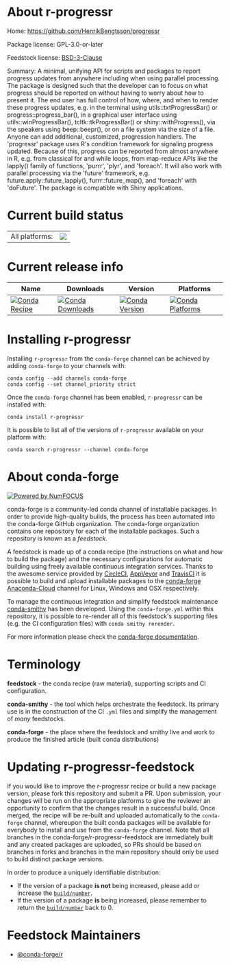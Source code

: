 About r-progressr
=================

Home: https://github.com/HenrikBengtsson/progressr

Package license: GPL-3.0-or-later

Feedstock license: [BSD-3-Clause](https://github.com/conda-forge/r-progressr-feedstock/blob/master/LICENSE.txt)

Summary: A minimal, unifying API for scripts and packages to report progress updates from anywhere including when using parallel processing.  The package is designed such that the developer can to focus on what progress should be reported on without having to worry about how to present it.  The end user has full control of how, where, and when to render these progress updates, e.g. in the terminal using utils::txtProgressBar() or progress::progress_bar(), in a graphical user interface using utils::winProgressBar(), tcltk::tkProgressBar() or shiny::withProgress(), via the speakers using beep::beepr(), or on a file system via the size of a file. Anyone can add additional, customized, progression handlers. The 'progressr' package uses R's condition framework for signaling progress updated. Because of this, progress can be reported from almost anywhere in R, e.g. from classical for and while loops, from map-reduce APIs like the lapply() family of functions, 'purrr', 'plyr', and 'foreach'. It will also work with parallel processing via the 'future' framework, e.g. future.apply::future_lapply(), furrr::future_map(), and 'foreach' with 'doFuture'. The package is compatible with Shiny applications.

Current build status
====================


<table><tr><td>All platforms:</td>
    <td>
      <a href="https://dev.azure.com/conda-forge/feedstock-builds/_build/latest?definitionId=10031&branchName=master">
        <img src="https://dev.azure.com/conda-forge/feedstock-builds/_apis/build/status/r-progressr-feedstock?branchName=master">
      </a>
    </td>
  </tr>
</table>

Current release info
====================

| Name | Downloads | Version | Platforms |
| --- | --- | --- | --- |
| [![Conda Recipe](https://img.shields.io/badge/recipe-r--progressr-green.svg)](https://anaconda.org/conda-forge/r-progressr) | [![Conda Downloads](https://img.shields.io/conda/dn/conda-forge/r-progressr.svg)](https://anaconda.org/conda-forge/r-progressr) | [![Conda Version](https://img.shields.io/conda/vn/conda-forge/r-progressr.svg)](https://anaconda.org/conda-forge/r-progressr) | [![Conda Platforms](https://img.shields.io/conda/pn/conda-forge/r-progressr.svg)](https://anaconda.org/conda-forge/r-progressr) |

Installing r-progressr
======================

Installing `r-progressr` from the `conda-forge` channel can be achieved by adding `conda-forge` to your channels with:

```
conda config --add channels conda-forge
conda config --set channel_priority strict
```

Once the `conda-forge` channel has been enabled, `r-progressr` can be installed with:

```
conda install r-progressr
```

It is possible to list all of the versions of `r-progressr` available on your platform with:

```
conda search r-progressr --channel conda-forge
```


About conda-forge
=================

[![Powered by NumFOCUS](https://img.shields.io/badge/powered%20by-NumFOCUS-orange.svg?style=flat&colorA=E1523D&colorB=007D8A)](http://numfocus.org)

conda-forge is a community-led conda channel of installable packages.
In order to provide high-quality builds, the process has been automated into the
conda-forge GitHub organization. The conda-forge organization contains one repository
for each of the installable packages. Such a repository is known as a *feedstock*.

A feedstock is made up of a conda recipe (the instructions on what and how to build
the package) and the necessary configurations for automatic building using freely
available continuous integration services. Thanks to the awesome service provided by
[CircleCI](https://circleci.com/), [AppVeyor](https://www.appveyor.com/)
and [TravisCI](https://travis-ci.com/) it is possible to build and upload installable
packages to the [conda-forge](https://anaconda.org/conda-forge)
[Anaconda-Cloud](https://anaconda.org/) channel for Linux, Windows and OSX respectively.

To manage the continuous integration and simplify feedstock maintenance
[conda-smithy](https://github.com/conda-forge/conda-smithy) has been developed.
Using the ``conda-forge.yml`` within this repository, it is possible to re-render all of
this feedstock's supporting files (e.g. the CI configuration files) with ``conda smithy rerender``.

For more information please check the [conda-forge documentation](https://conda-forge.org/docs/).

Terminology
===========

**feedstock** - the conda recipe (raw material), supporting scripts and CI configuration.

**conda-smithy** - the tool which helps orchestrate the feedstock.
                   Its primary use is in the construction of the CI ``.yml`` files
                   and simplify the management of *many* feedstocks.

**conda-forge** - the place where the feedstock and smithy live and work to
                  produce the finished article (built conda distributions)


Updating r-progressr-feedstock
==============================

If you would like to improve the r-progressr recipe or build a new
package version, please fork this repository and submit a PR. Upon submission,
your changes will be run on the appropriate platforms to give the reviewer an
opportunity to confirm that the changes result in a successful build. Once
merged, the recipe will be re-built and uploaded automatically to the
`conda-forge` channel, whereupon the built conda packages will be available for
everybody to install and use from the `conda-forge` channel.
Note that all branches in the conda-forge/r-progressr-feedstock are
immediately built and any created packages are uploaded, so PRs should be based
on branches in forks and branches in the main repository should only be used to
build distinct package versions.

In order to produce a uniquely identifiable distribution:
 * If the version of a package **is not** being increased, please add or increase
   the [``build/number``](https://docs.conda.io/projects/conda-build/en/latest/resources/define-metadata.html#build-number-and-string).
 * If the version of a package **is** being increased, please remember to return
   the [``build/number``](https://docs.conda.io/projects/conda-build/en/latest/resources/define-metadata.html#build-number-and-string)
   back to 0.

Feedstock Maintainers
=====================

* [@conda-forge/r](https://github.com/conda-forge/r/)

